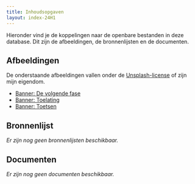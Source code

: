 ```yaml
---
title: Inhoudsopgaven
layout: index-24H1
---
```


<!--Inhoudsopgaven-->
Hieronder vind je de koppelingen naar de openbare bestanden in deze database. Dit zijn de afbeeldingen, de bronnenlijsten en de documenten.

## Afbeeldingen
De onderstaande afbeeldingen vallen onder de [Unsplash-license](https://unsplash.com/license) of zijn mijn eigendom.
* [Banner: De volgende fase](/media/siho/2024/02-0223.jpg)
* [Banner: Toelating](/media/siho/2024/03-0305.jpg)
* [Banner: Toetsen](/media/siho/2024/04-0421.jpg)

## Bronnenlijst
*Er zijn nog geen bronnenlijsten beschikbaar.*

## Documenten
*Er zijn nog geen documenten beschikbaar.*
